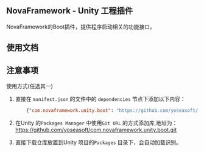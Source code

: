 ﻿## NovaFramework - Unity 工程插件

NovaFramework的Boot插件，提供程序启动相关的功能接口。

## 使用文档

## 注意事项

使用方式(任选其一)

1. 直接在 `manifest.json` 的文件中的 `dependencies` 节点下添加以下内容：
    ```json
        {"com.novaframework.unity.boot": "https://github.com/yoseasoft/com.novaframework.unity.boot.git"}
    ```

2. 在Unity 的`Packages Manager` 中使用`Git URL` 的方式添加库,地址为：
https://github.com/yoseasoft/com.novaframework.unity.boot.git

3. 直接下载仓库放置到Unity 项目的`Packages` 目录下，会自动加载识别。
